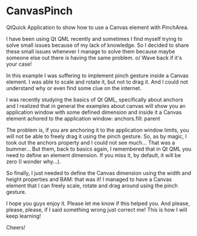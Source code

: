# CanvasPinch
QtQuick Application to show how to use a Canvas element with PinchArea.

I have been using Qt QML recently and sometimes I find myself trying to solve small issues because of my lack of knowledge. So I decided to share these small issues whenever I manage to solve them because maybe someone else out there is having the same problem.  o/  Wave back if it's your case!

In this example I was suffering to implement pinch gesture inside a Canvas element. I was able to scale and rotate it, but not to drag it. And I could not understand why or even find some clue on the internet. 

I was recently studying the basics of Qt QML, specifically about anchors and I realized that in general the examples about canvas will show you an application window with some defined dimension and inside it a Canvas element achored to the application window: anchors.fill: parent

The problem is, if you are anchoring it to the application window limits, you will not be able to freely drag it using the pinch gesture. So, as by magic, I took out the anchors property and I could not see much... That was a bummer... But them, back to basics again, I remembered that in Qt QML you need to define an element dimension. If you miss it, by default, it will be zero (I wonder why...). 

So finally, I just needed to define the Canvas dimension using the width and height properties and BAM: that was it! I managed to have a Canvas element that I can freely scale, rotate and drag around using the pinch gesture.

I hope you guys enjoy it.
Please let me know if this helped you.
And please, please, please, if I said something wrong just correct me! This is how I will keep learning!

Cheers!
